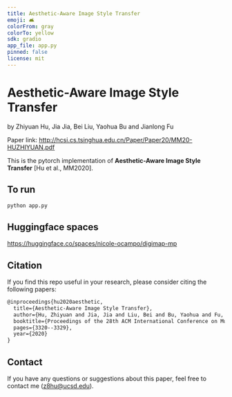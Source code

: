 ```yaml
---
title: Aesthetic-Aware Image Style Transfer
emoji: 🛋
colorFrom: gray
colorTo: yellow
sdk: gradio
app_file: app.py
pinned: false
license: mit
---
```

# Aesthetic-Aware Image Style Transfer

by Zhiyuan Hu, Jia Jia, Bei Liu, Yaohua Bu and Jianlong Fu

Paper link: http://hcsi.cs.tsinghua.edu.cn/Paper/Paper20/MM20-HUZHIYUAN.pdf

This is the pytorch implementation of **Aesthetic-Aware Image Style Transfer** [Hu et al., MM2020].

## To run
```latex
python app.py
```

## Huggingface spaces
https://huggingface.co/spaces/nicole-ocampo/digimap-mp

## Citation

If you find this repo useful in your research, please consider citing the following papers:

```latex
@inproceedings{hu2020aesthetic,
  title={Aesthetic-Aware Image Style Transfer},
  author={Hu, Zhiyuan and Jia, Jia and Liu, Bei and Bu, Yaohua and Fu, Jianlong},
  booktitle={Proceedings of the 28th ACM International Conference on Multimedia},
  pages={3320--3329},
  year={2020}
}
```

## Contact

If you have any questions or suggestions about this paper, feel free to contact me (z8hu@ucsd.edu).
